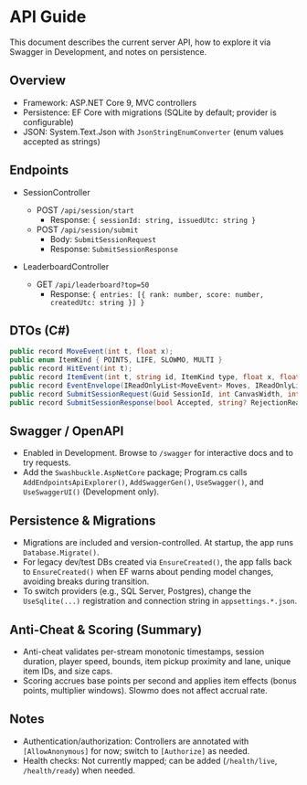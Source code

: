 # API Guide

This document describes the current server API, how to explore it via Swagger in Development, and notes on persistence.

## Overview
- Framework: ASP.NET Core 9, MVC controllers
- Persistence: EF Core with migrations (SQLite by default; provider is configurable)
- JSON: System.Text.Json with `JsonStringEnumConverter` (enum values accepted as strings)

## Endpoints

- SessionController
  - POST `/api/session/start`
    - Response: `{ sessionId: string, issuedUtc: string }`
  - POST `/api/session/submit`
    - Body: `SubmitSessionRequest`
    - Response: `SubmitSessionResponse`

- LeaderboardController
  - GET `/api/leaderboard?top=50`
    - Response: `{ entries: [{ rank: number, score: number, createdUtc: string }] }`

## DTOs (C#)
```csharp
public record MoveEvent(int t, float x);
public enum ItemKind { POINTS, LIFE, SLOWMO, MULTI }
public record HitEvent(int t);
public record ItemEvent(int t, string id, ItemKind type, float x, float y);
public record EventEnvelope(IReadOnlyList<MoveEvent> Moves, IReadOnlyList<HitEvent> Hits, IReadOnlyList<ItemEvent> Items);
public record SubmitSessionRequest(Guid SessionId, int CanvasWidth, int CanvasHeight, DateTimeOffset ClientStartUtc, DateTimeOffset ClientEndUtc, EventEnvelope Events);
public record SubmitSessionResponse(bool Accepted, string? RejectionReason, int? Score, int? Rank, int? TotalPlayers);
```

## Swagger / OpenAPI
- Enabled in Development. Browse to `/swagger` for interactive docs and to try requests.
- Add the `Swashbuckle.AspNetCore` package; Program.cs calls `AddEndpointsApiExplorer()`, `AddSwaggerGen()`, `UseSwagger()`, and `UseSwaggerUI()` (Development only).

## Persistence & Migrations
- Migrations are included and version-controlled. At startup, the app runs `Database.Migrate()`.
- For legacy dev/test DBs created via `EnsureCreated()`, the app falls back to `EnsureCreated()` when EF warns about pending model changes, avoiding breaks during transition.
- To switch providers (e.g., SQL Server, Postgres), change the `UseSqlite(...)` registration and connection string in `appsettings.*.json`.

## Anti-Cheat & Scoring (Summary)
- Anti-cheat validates per-stream monotonic timestamps, session duration, player speed, bounds, item pickup proximity and lane, unique item IDs, and size caps.
- Scoring accrues base points per second and applies item effects (bonus points, multiplier windows). Slowmo does not affect accrual rate.

## Notes
- Authentication/authorization: Controllers are annotated with `[AllowAnonymous]` for now; switch to `[Authorize]` as needed.
- Health checks: Not currently mapped; can be added (`/health/live`, `/health/ready`) when needed.

